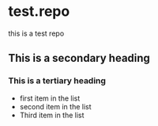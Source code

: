 # test.repo
this is a test repo
## This is a secondary heading
### This is a tertiary heading
* first item in the list
* second item in the list
* Third item in the list
